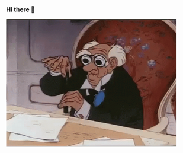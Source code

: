 ### Hi there 👋

![Aristocrat](https://raw.githubusercontent.com/Mirko-o/Mirko-o/main/the-aristocats-aristocats.gif)
